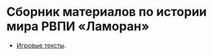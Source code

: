 # Сборник материалов по истории мира РВПИ «Ламоран»

- [Игровые тексты](/Игровые_тексты/Игровые_тексты.md).

